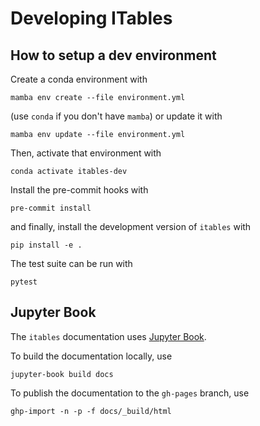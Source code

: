 # Developing ITables

## How to setup a dev environment

Create a conda environment with
```shell
mamba env create --file environment.yml
```
(use `conda` if you don't have `mamba`) or update it with
```shell
mamba env update --file environment.yml
```

Then, activate that environment with
```shell
conda activate itables-dev
```

Install the pre-commit hooks with
```shell
pre-commit install
```

and finally, install the development version of `itables` with
```shell
pip install -e .
```

The test suite can be run with
```shell
pytest
```

## Jupyter Book

The `itables` documentation uses [Jupyter Book](https://jupyterbook.org/).

To build the documentation locally, use
```
jupyter-book build docs
```

To publish the documentation to the `gh-pages` branch, use
```shell
ghp-import -n -p -f docs/_build/html
```
